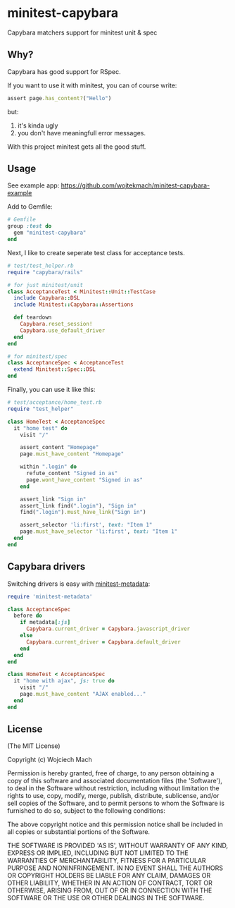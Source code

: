 # minitest-capybara

Capybara matchers support for minitest unit & spec

## Why?

Capybara has good support for RSpec.

If you want to use it with minitest, you can of course write:

```ruby
assert page.has_content?("Hello")
```

but:

1. it's kinda ugly
2. you don't have meaningfull error messages.

With this project minitest gets all the good stuff.

## Usage

See example app: https://github.com/wojtekmach/minitest-capybara-example

Add to Gemfile:

```ruby
# Gemfile
group :test do
  gem "minitest-capybara"
end
```

Next, I like to create seperate test class for acceptance tests.

```ruby
# test/test_helper.rb
require "capybara/rails"

# for just minitest/unit
class AcceptanceTest < Minitest::Unit::TestCase
  include Capybara::DSL
  include Minitest::Capybara::Assertions

  def teardown
    Capybara.reset_session!
    Capybara.use_default_driver
  end
end

# for minitest/spec
class AcceptanceSpec < AcceptanceTest
  extend Minitest::Spec::DSL
end
```

Finally, you can use it like this:

```ruby
# test/acceptance/home_test.rb
require "test_helper"

class HomeTest < AcceptanceSpec
  it "home test" do
    visit "/"

    assert_content "Homepage"
    page.must_have_content "Homepage"

    within ".login" do
      refute_content "Signed in as"
      page.wont_have_content "Signed in as"
    end

    assert_link "Sign in"
    assert_link find(".login"), "Sign in"
    find(".login").must_have_link("Sign in")

    assert_selector 'li:first', text: "Item 1"
    page.must_have_selector 'li:first', text: "Item 1"
  end
end
```

## Capybara drivers

Switching drivers is easy with [minitest-metadata]:

  [minitest-metadata]: https://github.com/wojtekmach/minitest-metadata

```ruby
require 'minitest-metadata'

class AcceptanceSpec
  before do
    if metadata[:js]
      Capybara.current_driver = Capybara.javascript_driver
    else
      Capybara.current_driver = Capybara.default_driver
    end
  end
end

class HomeTest < AcceptanceSpec
  it "home with ajax", js: true do
    visit "/"
    page.must_have_content "AJAX enabled..."
  end
end
```

## License

(The MIT License)

Copyright (c) Wojciech Mach

Permission is hereby granted, free of charge, to any person obtaining
a copy of this software and associated documentation files (the
'Software'), to deal in the Software without restriction, including
without limitation the rights to use, copy, modify, merge, publish,
distribute, sublicense, and/or sell copies of the Software, and to
permit persons to whom the Software is furnished to do so, subject to
the following conditions:

The above copyright notice and this permission notice shall be
included in all copies or substantial portions of the Software.

THE SOFTWARE IS PROVIDED 'AS IS', WITHOUT WARRANTY OF ANY KIND,
EXPRESS OR IMPLIED, INCLUDING BUT NOT LIMITED TO THE WARRANTIES OF
MERCHANTABILITY, FITNESS FOR A PARTICULAR PURPOSE AND NONINFRINGEMENT.
IN NO EVENT SHALL THE AUTHORS OR COPYRIGHT HOLDERS BE LIABLE FOR ANY
CLAIM, DAMAGES OR OTHER LIABILITY, WHETHER IN AN ACTION OF CONTRACT,
TORT OR OTHERWISE, ARISING FROM, OUT OF OR IN CONNECTION WITH THE
SOFTWARE OR THE USE OR OTHER DEALINGS IN THE SOFTWARE.
